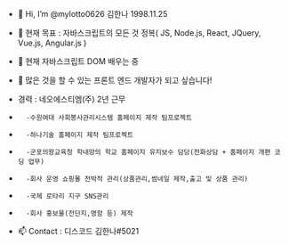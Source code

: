 - 👋 Hi, I’m @mylotto0626 김한나 1998.11.25
- 👀 현재 목표 : 자바스크립트의 모든 것 정복( JS, Node.js, React, JQuery, Vue.js, Angular.js ) 
- 🌱 현재 자바스크립트 DOM 배우는 중
- 💞️ 많은 것을 할 수 있는 프론트 엔드 개발자가 되고 싶습니다!

- 경력 : 네오에스티엠(주) 2년 근무
-       -수원여대 사회봉사관리시스템 홈페이지 제작 팀프로젝트
-       -하나기술 홈페이지 제작 팀프로젝트
-       -군포의왕교육청 학내망의 학교 홈페이지 유지보수 담당(전화상담 + 홈페이지 개편 코딩 업무)
-       -회사 운영 쇼핑몰 전박적 관리(상품관리,썸네일 제작,출고 및 상품 관리)
-       -국제 로타리 지구 SNS관리 
-       -회사 홍보물(전단지,명함 등) 제작  

- 📫 Contact : 디스코드 김한나#5021
 
